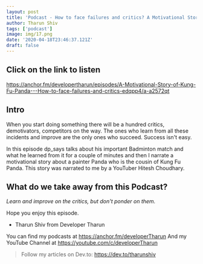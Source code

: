 ```yaml
---
layout: post
title: 'Podcast - How to face failures and critics? A Motivational Story of Kung Fu Panda - Ep - 2'
author: Tharun Shiv
tags: ['podcast']
image: img/17.png
date: '2020-04-18T23:46:37.121Z'
draft: false
---
```


## Click on the link to listen

https://anchor.fm/developertharun/episodes/A-Motivational-Story-of-Kung-Fu-Panda---How-to-face-failures-and-critics-edqpp4/a-a2572qt

## Intro

When you start doing something there will be a hundred critics, demotivators, competitors on the way. The ones who learn from all these incidents and improve are the only ones who succeed. Success isn't easy.

In this episode dp_says talks about his important Badminton match and what he learned from it for a couple of minutes and then I narrate a motivational story about a painter Panda who is the cousin of Kung Fu Panda. This story was narrated to me by a YouTuber Hitesh Choudhary.

## What do we take away from this Podcast?

_Learn and improve on the critics, but don't ponder on them._

Hope you enjoy this episode.

- Tharun Shiv from Developer Tharun

You can find my podcasts at https://anchor.fm/developerTharun
And my YouTube Channel at https://youtube.com/c/developerTharun

> Follow my articles on Dev.to: https://dev.to/tharunshiv
